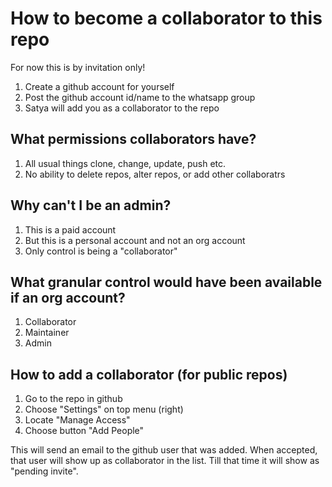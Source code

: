 <!-- ********************* -->
# How to become a collaborator to this repo
<!-- ********************* -->

For now this is by invitation only!

1. Create a github account for yourself
2. Post the github account id/name to the whatsapp group
3. Satya will add you as a collaborator to the repo

<!-- ********************* -->
## What permissions collaborators have?
<!-- ********************* -->

1. All usual things clone, change, update, push etc.
2. No ability to delete repos, alter repos, or add other collaboratrs

<!-- ********************* -->
## Why can't I be an admin?
<!-- ********************* -->

1. This is a paid account
2. But this is a personal account and not an org account
3. Only control is being a "collaborator"

<!-- ********************* -->
## What granular control would have been available if an org account?
<!-- ********************* -->

1. Collaborator
2. Maintainer
3. Admin

<!-- ********************* -->
## How to add a collaborator (for public repos)
<!-- ********************* -->

1. Go to the repo in github
2. Choose "Settings" on top menu (right)
3. Locate "Manage Access"
4. Choose button "Add People"

This will send an email to the github user that was added. When accepted, that user will show up as collaborator in the list. Till that time it will show as "pending invite".



